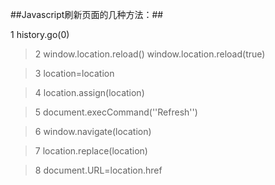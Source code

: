 ##Javascript刷新页面的几种方法：##
>
1  history.go(0)

>2  window.location.reload()
   window.location.reload(true) 

>3   location=location

>4    location.assign(location)

>5    document.execCommand(''Refresh'')

>6    window.navigate(location)

>7    location.replace(location)

>8    document.URL=location.href